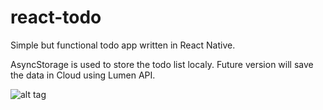 # react-todo
Simple but functional todo app written in React Native.

AsyncStorage is used to store the todo list localy. 
Future version will save the data in Cloud using Lumen API.

![alt tag](https://lh4.googleusercontent.com/eRp9SG4_cmDbVvo_1hKcJIAeCkeaW6EnONZLP_98AeAgOUFy2NS8jtMEP4gMUqtYdK66_Hdv-OFL9oQ=w1366-h638-rw)

